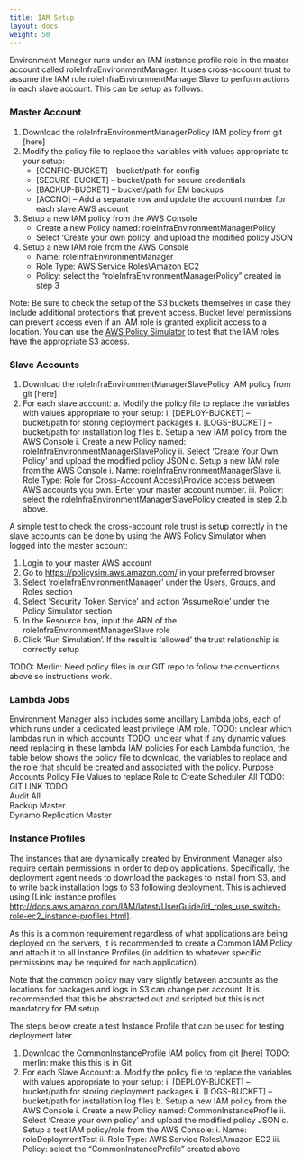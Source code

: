 ```yaml
---
title: IAM Setup
layout: docs
weight: 50
---
```


Environment Manager runs under an IAM instance profile role in the master account called roleInfraEnvironmentManager. It uses cross-account trust to assume the IAM role roleInfraEnvironmentManagerSlave to perform actions in each slave account.
This can be setup as follows:

### Master Account

1.	Download the roleInfraEnvironmentManagerPolicy IAM policy from git [here]
2.	Modify the policy file to replace the variables with values appropriate to your setup:
    - [CONFIG-BUCKET] – bucket/path for config 
    - [SECURE-BUCKET] – bucket/path for secure credentials
    - [BACKUP-BUCKET] – bucket/path for EM backups
    - [ACCNO] – Add a separate row and update the account number for each slave AWS account
3.	Setup a new IAM policy from the AWS Console
    - Create a new Policy named: roleInfraEnvironmentManagerPolicy
    - Select ‘Create your own policy’ and upload the modified policy JSON
4.	Setup a new IAM role from the AWS Console
    - Name: roleInfraEnvironmentManager
    - Role Type: AWS Service Roles\Amazon EC2
    - Policy: select the “roleInfraEnvironmentManagerPolicy” created in step 3

Note: Be sure to check the setup of the S3 buckets themselves in case they include additional protections that prevent access. Bucket level permissions can prevent access even if an IAM role is granted explicit access to a location. 
You can use the [AWS Policy Simulator](https://policysim.aws.amazon.com/) to test that the IAM roles have the appropriate S3 access.

### Slave Accounts

1.	Download the roleInfraEnvironmentManagerSlavePolicy IAM policy from git [here]
2.	For each slave account:
    a.	Modify the policy file to replace the variables with values appropriate to your setup:
        i.	[DEPLOY-BUCKET] – bucket/path for storing deployment packages
        ii.	[LOGS-BUCKET] – bucket/path for installation log files
    b.	Setup a new IAM policy from the AWS Console
        i.	Create a new Policy named: roleInfraEnvironmentManagerSlavePolicy
        ii.	Select ‘Create Your Own Policy’ and upload the modified policy JSON
    c.	Setup a new IAM role from the AWS Console
        i.	Name: roleInfraEnvironmentManagerSlave
        ii.	Role Type: Role for Cross-Account Access\Provide access between AWS accounts you own.  Enter your master account number.
        iii.	Policy: select the roleInfraEnvironmentManagerSlavePolicy created in step 2.b. above.

A simple test to check the cross-account role trust is setup correctly in the slave accounts can be done by using the AWS Policy Simulator when logged into the master account:

1.	Login to your master AWS account
2.	Go to https://policysim.aws.amazon.com/ in your preferred browser
3.	Select ‘roleInfraEnvironmentManager’ under the Users, Groups, and Roles section
4.	Select ‘Security Token Service’ and action ‘AssumeRole’ under the Policy Simulator section
5.	In the Resource box, input the ARN of the roleInfraEnvironmentManagerSlave role
6.	Click ‘Run Simulation’.  If the result is ‘allowed’ the trust relationship is correctly setup

TODO: Merlin: Need policy files in our GIT repo to follow the conventions above so instructions work.

### Lambda Jobs

Environment Manager also includes some ancillary Lambda jobs, each of which runs under a dedicated least privilege IAM role.
TODO: unclear which lambdas run in which accounts
TODO: unclear what if any dynamic values need replacing in these lambda IAM policies
For each Lambda function, the table below shows the policy file to download, the variables to replace and the role that should be created and associated with the policy.
Purpose	Accounts	Policy File	Values to replace	Role to Create
Scheduler	All 	TODO: GIT LINK	TODO	
Audit	All			
Backup	Master			
Dynamo Replication	Master			

### Instance Profiles

The instances that are dynamically created by Environment Manager also require certain permissions in order to deploy applications. Specifically, the deployment agent needs to download the packages to install from S3, and to write back installation logs to S3 following deployment. This is achieved using [Link: instance profiles http://docs.aws.amazon.com/IAM/latest/UserGuide/id_roles_use_switch-role-ec2_instance-profiles.html].

As this is a common requirement regardless of what applications are being deployed on the servers, it is recommended to create a Common IAM Policy and attach it to all Instance Profiles (in addition to whatever specific permissions may be required for each application).

Note that the common policy may vary slightly between accounts as the locations for packages and logs in S3 can change per account. It is recommended that this be abstracted out and scripted but this is not mandatory for EM setup.

The steps below create a test Instance Profile that can be used for testing deployment later.

1.	Download the CommonInstanceProfile IAM policy from git [here] TODO: merlin: make this this is in Git
2.	For each Slave Account:
    a.	Modify the policy file to replace the variables with values appropriate to your setup:
        i.	[DEPLOY-BUCKET] – bucket/path for storing deployment packages
        ii.	[LOGS-BUCKET] – bucket/path for installation log files
    b.	Setup a new IAM policy from the AWS Console
        i.	Create a new Policy named: CommonInstanceProfile
        ii.	Select ‘Create your own policy’ and upload the modified policy JSON
    c.	Setup a test IAM policy/role from the AWS Console:
        i.	Name: roleDeploymentTest
        ii.	Role Type: AWS Service Roles\Amazon EC2
        iii.	Policy: select the “CommonInstanceProfile” created above
